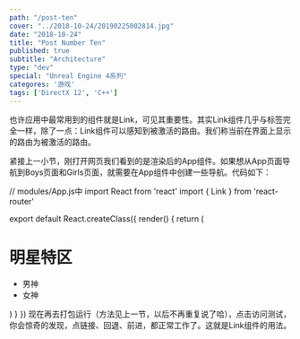 ```yaml
---
path: "/post-ten"
cover: "../2018-10-24/20190225002814.jpg"
date: "2018-10-24"
title: "Post Number Ten"
published: true
subtitle: "Architecture"
type: "dev"
special: "Unreal Engine 4系列"
categores: '游戏'
tags: ['DirectX 12', 'C++']
---
```


也许应用中最常用到的组件就是Link，可见其重要性。其实Link组件几乎与<a>标签完全一样，除了一点：Link组件可以感知到被激活的路由。我们称当前在界面上显示的路由为被激活的路由。

紧接上一小节，刚打开网页我们看到的是渲染后的App组件。如果想从App页面导航到Boys页面和Girls页面，就需要在App组件中创建一些导航。代码如下：

// modules/App.js中
import React from 'react'
import { Link } from 'react-router'

export default React.createClass({
  render() {
    return (
      <div>
        <h1>明星特区</h1>
        <ul role="nav">
          <li><Link to="/boys">男神</Link></li>
          <li><Link to="/girls">女神</Link></li>
        </ul>
      </div>
    )
  }
})
现在再去打包运行（方法见上一节，以后不再重复说了哈），点击访问测试，你会惊奇的发现，点链接、回退、前进，都正常工作了。这就是Link组件的用法。
